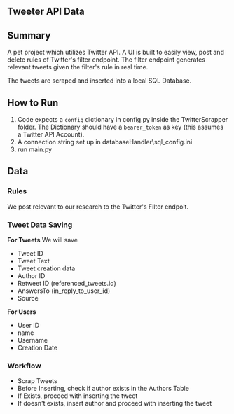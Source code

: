 ## Tweeter API Data

## Summary
A pet project which utilizes Twitter API.
A UI is built to easily view, post and delete rules of Twitter's filter endpoint.
The filter endpoint generates relevant tweets given the filter's rule in real time.

The tweets are scraped and inserted into a local SQL Database.

## How to Run

1. Code expects a `config` dictionary in config.py inside the TwitterScrapper folder. The Dictionary should have a `bearer_token` as key (this assumes a Twitter API Account).
2. A connection string set up in databaseHandler\sql_config.ini
3. run main.py

## Data
### Rules
We post relevant to our research to the Twitter's Filter endpoit.
### Tweet Data Saving
**For Tweets**
We will save
- Tweet ID
- Tweet Text
- Tweet creation data
- Author ID
- Retweet ID (referenced_tweets.id)
- AnswersTo (in_reply_to_user_id)
- Source

**For Users**
- User ID
- name
- Username
- Creation Date

### Workflow

- Scrap Tweets
- Before Inserting, check if author exists in the Authors Table
- If Exists, proceed with inserting the tweet
- If doesn't exists, insert author and proceed with inserting the tweet
